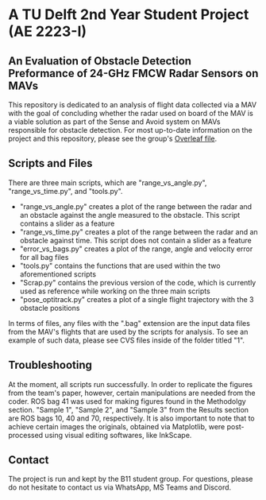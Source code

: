 # A TU Delft 2nd Year Student Project (AE 2223-I)
## An Evaluation of Obstacle Detection Preformance of 24-GHz FMCW Radar Sensors on MAVs
This repository is dedicated to an analysis of flight data collected via a MAV with the goal of concluding whether the radar used on board of the MAV is a viable solution as part of the Sense and Avoid system on MAVs responsible for obstacle detection. For most up-to-date information on the project and this repository, please see the group's [Overleaf file](https://www.overleaf.com/read/mjbcnttmngxn).

## Scripts and Files
There are three main scripts, which are "range_vs_angle.py", "range_vs_time.py", and "tools.py".
* "range_vs_angle.py" creates a plot of the range between the radar and an obstacle against the angle measured to the obstacle. This script contains a slider as a feature
* "range_vs_time.py" creates a plot of the range between the radar and an obstacle against time. This script does not contain a slider as a feature
* "error_vs_bags.py" creates a plot of the range, angle and velocity error for all bag files
* "tools.py" contains the functions that are used within the two aforementioned scripts
* "Scrap.py" contains the previous version of the code, which is currently used as reference while working on the three main scripts
* "pose_optitrack.py" creates a plot of a single flight trajectory with the 3 obstacle positions

In terms of files, any files with the ".bag" extension are the input data files from the MAV's flights that are used by the scripts for analysis. To see an example of such data, please see CVS files inside of the folder titled "1".

## Troubleshooting 
At the moment, all scripts run successfully. 
In order to replicate the figures from the team's paper, however, certain manipulations are needed from the coder. ROS bag 41 was used for making figures found in the Methodolgy section. "Sample 1", "Sample 2", and "Sample 3" from the Results section are ROS bags 10, 40 and 70, respectively. 
It is also important to note that to achieve certain images the originals, obtained via Matplotlib, were post-processed using visual editing softwares, like InkScape.  

## Contact
The project is run and kept by the B11 student group. For questions, please do not hesitate to contact us via WhatsApp, MS Teams and Discord. 
